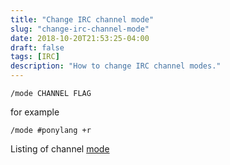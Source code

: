```yaml
---
title: "Change IRC channel mode"
slug: "change-irc-channel-mode"
date: 2018-10-20T21:53:25-04:00
draft: false
tags: [IRC]
description: "How to change IRC channel modes."
---
```

`/mode CHANNEL FLAG`

for example

`/mode #ponylang +r`

Listing of channel [mode](https://freenode.net/kb/answer/channelmodes)
